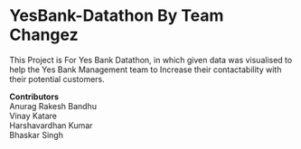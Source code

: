 # YesBank-Datathon By Team Changez
This Project is For Yes Bank Datathon, in which given data was visualised to help the Yes Bank Management team to Increase their contactability with their potential customers.

**Contributors** <br /> 
Anurag Rakesh Bandhu <br /> 
Vinay Katare <br /> 
Harshavardhan Kumar<br /> 
Bhaskar Singh

